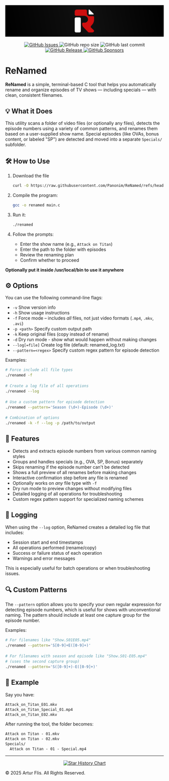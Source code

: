 <img src="assets/ReNamed-Banner.svg" alt="Renamed Banner" />
<p align="center">
<a href="https://github.com/Panonim/ReNamed/issues">
<img alt="GitHub Issues" src="https://img.shields.io/github/issues/Panonim/ReNamed?style=flat-square">
</a>
<img alt="GitHub repo size" src="https://img.shields.io/github/repo-size/Panonim/ReNamed?style=flat-square">
<img alt="GitHub last commit" src="https://img.shields.io/github/last-commit/Panonim/ReNamed?style=flat-square">
<a href="https://github.com/Panonim/ReNamed/releases">
<img alt="GitHub Release" src="https://img.shields.io/github/v/release/Panonim/ReNamed?style=flat-square">
</a>
<a href="https://github.com/sponsors/Panonim">
<img alt="GitHub Sponsors" src="https://img.shields.io/github/sponsors/Panonim?style=flat-square">
</a>
</p>

# ReNamed 
**ReNamed** is a simple, terminal-based C tool that helps you automatically rename and organize episodes of TV shows — including specials — with clean, consistent filenames.

## 💡 What it Does
This utility scans a folder of video files (or optionally any files), detects the episode numbers using a variety of common patterns, and renames them based on a user-supplied show name. Special episodes (like OVAs, bonus content, or labeled "SP") are detected and moved into a separate `Specials/` subfolder.

## 🛠️ How to Use
1. Download the file
   ```bash
   curl -O https://raw.githubusercontent.com/Panonim/ReNamed/refs/heads/main/main.c
   ```
2. Compile the program:
   ```bash
   gcc -o renamed main.c
   ```
3. Run it:
   ```bash
   ./renamed
   ```
   
4. Follow the prompts:
   - Enter the show name (e.g., `Attack on Titan`)
   - Enter the path to the folder with episodes
   - Review the renaming plan
   - Confirm whether to proceed

**Optionally put it inside /usr/local/bin to use it anywhere**

## ⚙️ Options
You can use the following command-line flags:

- `-v` Show version info
- `-h` Show usage instructions
- `-f` Force mode – includes *all* files, not just video formats (`.mp4`, `.mkv`, `.avi`)
- `-p <path>` Specify custom output path
- `-k` Keep original files (copy instead of rename)
- `-d` Dry run mode - show what would happen without making changes
- `--log[=file]` Create log file (default: renamed_log.txt)
- `--pattern=<regex>` Specify custom regex pattern for episode detection

Examples:
```bash
# Force include all file types
./renamed -f

# Create a log file of all operations
./renamed --log

# Use a custom pattern for episode detection
./renamed --pattern='Season (\d+)-Episode (\d+)'

# Combination of options
./renamed -k -f --log -p /path/to/output
```

## 🧠 Features
- Detects and extracts episode numbers from various common naming styles
- Groups and handles specials (e.g., OVA, SP, Bonus) separately
- Skips renaming if the episode number can't be detected
- Shows a full preview of all renames before making changes
- Interactive confirmation step before any file is renamed
- Optionally works on *any* file type with `-f`
- Dry run mode to preview changes without modifying files
- Detailed logging of all operations for troubleshooting
- Custom regex pattern support for specialized naming schemes

## 📜 Logging
When using the `--log` option, ReNamed creates a detailed log file that includes:
- Session start and end timestamps
- All operations performed (rename/copy)
- Success or failure status of each operation
- Warnings and error messages

This is especially useful for batch operations or when troubleshooting issues.

## 🔍 Custom Patterns
The `--pattern` option allows you to specify your own regular expression for detecting episode numbers, which is useful for shows with unconventional naming. The pattern should include at least one capture group for the episode number.

Examples:
```bash
# For filenames like "Show.S01E05.mp4"
./renamed --pattern='S[0-9]+E([0-9]+)'

# For filenames with season and episode like "Show.S01-E05.mp4" 
# (uses the second capture group)
./renamed --pattern='S([0-9]+)-E([0-9]+)'
```

## 📂 Example
Say you have:
```
Attack_on_Titan_E01.mkv
Attack_on_Titan_Special_01.mp4
Attack_on_Titan_E02.mkv
```
After running the tool, the folder becomes:
```
Attack on Titan - 01.mkv
Attack on Titan - 02.mkv
Specials/
  Attack on Titan - 01 - Special.mp4
```

<hr>
<p align="center">
<a href="https://www.star-history.com/#Panonim/ReNamed&Date">
 <picture>
   <source media="(prefers-color-scheme: dark)" srcset="https://api.star-history.com/svg?repos=Panonim/ReNamed&type=Date&theme=dark" />
   <source media="(prefers-color-scheme: light)" srcset="https://api.star-history.com/svg?repos=Panonim/ReNamed&type=Date" />
   <img alt="Star History Chart" src="https://api.star-history.com/svg?repos=Panonim/ReNamed&type=Date" />
 </picture>
</a>
</p>

© 2025 Artur Flis. All Rights Reserved.
